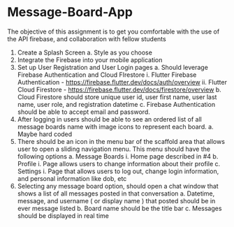 # Message-Board-App
The objective of this assignment is to get you comfortable with the use of the API firebase, and collaboration with fellow students
1. Create a Splash Screen
a. Style as you choose
2. Integrate the Firebase into your mobile application
3. Set up User Registration and User Login pages
a. Should leverage Firebase Authentication and Cloud FIrestore
i. Flutter Firebase Authentication -
https://firebase.flutter.dev/docs/auth/overview
ii. Flutter Cloud Firestore -
https://firebase.flutter.dev/docs/firestore/overview
b. Cloud Firestore should store unique user id, user first name, user last name, user
role, and registration datetime
c. Firebase Authentication should be able to accept email and password.
4. After logging in users should be able to see an ordered list of all message boards name
with image icons to represent each board.
a. Maybe hard coded
5. There should be an icon in the menu bar of the scaffold area that allows user to open a
sliding navigation menu. This menu should have the following options
a. Message Boards
i. Home page described in #4
b. Profile
i. Page allows users to change information about their profile
c. Settings
i. Page that allows users to log out, change login information, and personal
information like dob, etc
6. Selecting any message board option, should open a chat window that shows a list of all
messages posted in that conversation
a. Datetime, message, and username ( or display name ) that posted should be in
ever message listed
b. Board name should be the title bar
c. Messages should be displayed in real time
